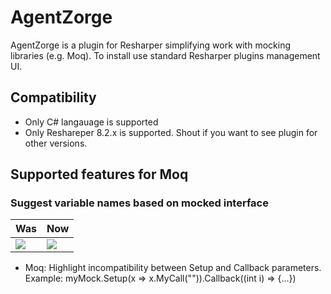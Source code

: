 # AgentZorge
AgentZorge is a plugin for Resharper simplifying work with mocking libraries (e.g. Moq). To install use standard Resharper plugins management UI.

## Compatibility

* Only C# langauage is supported
* Only Reshareper 8.2.x is supported. Shout if you want to see plugin for other versions.

## Supported features for Moq

### Suggest variable names based on mocked interface

Was | Now
----|-----
![](https://github.com/Litee/AgentZorge/blob/master/media/variable-name-suggestion-was.png) | ![](https://github.com/Litee/AgentZorge/blob/master/media/variable-name-suggestion-now.png)

* Moq: Highlight incompatibility between Setup and Callback parameters. Example: myMock.Setup(x => x.MyCall("")).Callback((int i) => {...})